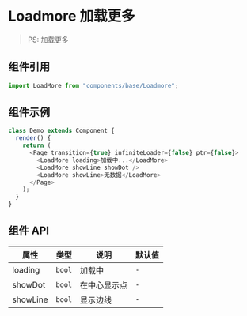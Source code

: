 # Loadmore 加载更多

> PS: 加载更多

## 组件引用

```js
import LoadMore from "components/base/Loadmore";
```

## 组件示例

<!--DemoStart-->

```js
class Demo extends Component {
  render() {
    return (
      <Page transition={true} infiniteLoader={false} ptr={false}>
        <LoadMore loading>加载中...</LoadMore>
        <LoadMore showLine showDot />
        <LoadMore showLine>无数据</LoadMore>
      </Page>
    );
  }
}
```

<!--End-->

## 组件 API

| 属性     | 类型   | 说明         | 默认值 |
| -------- | ------ | ------------ | ------ |
| loading  | `bool` | 加载中       | `-`    |
| showDot  | `bool` | 在中心显示点 | `-`    |
| showLine | `bool` | 显示边线     | `-`    |
